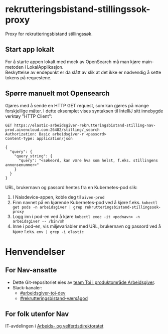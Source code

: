 # rekrutteringsbistand-stillingssok-proxy
Proxy for rekrutteringsbistand stillingssøk.

## Start app lokalt
For å starte appen lokalt med mock av OpenSearch må man kjøre main-metoden i LokalApplikasjon.<br>
Beskyttelse av endepunkt er da slått av slik at det ikke er nødvendig å sette tokens på requestene.

## Spørre manuelt mot Opensearch
Gjøres med å sende en HTTP GET request, som kan gjøres på mange forskjellige måter. I dette eksemplet vises syntaksen til IntelliJ sitt innebygde verktøy "HTTP Client":
```
GET https://elastic-arbeidsgiver-rekrutteringsbistand-stilling-nav-prod.aivencloud.com:26482/stilling/_search
Authorization: Basic arbeidsgiver-r <passord>
Content-Type: application/json

{
  "query": {
    "query_string": {
      "query": "<søkeord, kan være hva som helst, f.eks. stillingens annonsenummer>"
    }
  }
}
```


URL, brukernavn og passord hentes fra en Kubernetes-pod slik:
1. I Naisdevice-appen, koble deg til `aiven-prod`
2. Finn navnet på en kjørende Kubernetes-pod ved å kjøre f.eks. `kubectl get pods -n arbeidsgiver | grep rekrutteringsbistand-stillingssok-proxy`
3. Logg inn i pod-en ved å kjøre `kubectl exec -it <podnavn> -n arbeidsgiver -- /bin/sh`
4. Inne i pod-en, vis miljøvariabler med URL, brukernavn og passord ved å kjøre f.eks. `env | grep -i elastic` 


# Henvendelser

## For Nav-ansatte

* Dette Git-repositoriet eies
  av [team Toi i produktområde Arbeidsgiver](https://teamkatalog.nav.no/team/76f378c5-eb35-42db-9f4d-0e8197be0131).
* Slack-kanaler:
    * [#arbeidsgiver-toi-dev](https://nav-it.slack.com/archives/C02HTU8DBSR)
    * [#rekrutteringsbistand-værsågod](https://nav-it.slack.com/archives/C02HWV01P54)

## For folk utenfor Nav

IT-avdelingen
i [Arbeids- og velferdsdirektoratet](https://www.nav.no/no/NAV+og+samfunn/Kontakt+NAV/Relatert+informasjon/arbeids-og-velferdsdirektoratet-kontorinformasjon)
